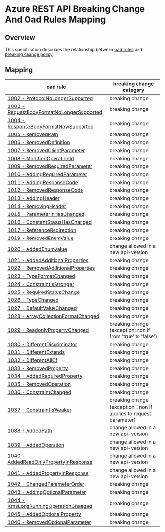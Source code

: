 # Azure REST API Breaking Change And Oad Rules Mapping

## Overview
This specification describes the relationship between [oad rules](https://github.com/Azure/openapi-diff/tree/main/docs) and [breaking change policy](https://aka.ms/AzBreakingChangesPolicy).

## Mapping

| oad rule | breaking change category  
|---|---|
|[1002 - ProtocolNoLongerSupported](https://github.com/Azure/openapi-diff/blob/main/docs/rules/1002.md) | breaking change |
|[1003 - RequestBodyFormatNoLongerSupported](https://github.com/Azure/openapi-diff/blob/main/docs/rules/1003.md) | breaking change |
|[1004 - ResponseBodyFormatNowSupported](https://github.com/Azure/openapi-diff/blob/main/docs/rules/1004.md) | breaking change |
|[1005 - RemovedPath](https://github.com/Azure/openapi-diff/blob/main/docs/rules/1005.md) | breaking change |
|[1006 - RemovedDefinition](https://github.com/Azure/openapi-diff/blob/main/docs/rules/1006.md) | breaking change |
|[1007 - RemovedClientParameter](https://github.com/Azure/openapi-diff/blob/main/docs/rules/1007.md) | breaking change |
|[1008 - ModifiedOperationId](https://github.com/Azure/openapi-diff/blob/main/docs/rules/1008.md) | breaking change |
|[1009 - RemovedRequiredParameter](https://github.com/Azure/openapi-diff/blob/main/docs/rules/1009.md) | breaking change |
|[1010 - AddingRequiredParameter](https://github.com/Azure/openapi-diff/blob/main/docs/rules/1010.md) | breaking change |
|[1011 - AddingResponseCode](https://github.com/Azure/openapi-diff/blob/main/docs/rules/1011.md) | breaking change |
|[1012 - RemovedResponseCode](https://github.com/Azure/openapi-diff/blob/main/docs/rules/1012.md) | breaking change |
|[1013 - AddingHeader](https://github.com/Azure/openapi-diff/blob/main/docs/rules/1013.md) | breaking change |
|[1014 - RemovingHeader](https://github.com/Azure/openapi-diff/blob/main/docs/rules/1014.md) | breaking change |
|[1015 - ParameterInHasChanged](https://github.com/Azure/openapi-diff/blob/main/docs/rules/1015.md) | breaking change |
|[1016 - ConstantStatusHasChanged](https://github.com/Azure/openapi-diff/blob/main/docs/rules/1016.md) | breaking change |
|[1017 - ReferenceRedirection](https://github.com/Azure/openapi-diff/blob/main/docs/rules/1017.md) | breaking change |
|[1019 - RemovedEnumValue](https://github.com/Azure/openapi-diff/blob/main/docs/rules/1019.md) | breaking change |
|[1020 - AddedEnumValue](https://github.com/Azure/openapi-diff/blob/main/docs/rules/1020.md) |change allowed in a new api-version|
|[1021 - AddedAdditionalProperties](https://github.com/Azure/openapi-diff/blob/main/docs/rules/1021.md) | breaking change |
|[1022 - RemovedAdditionalProperties](https://github.com/Azure/openapi-diff/blob/main/docs/rules/1022.md) | breaking change |
|[1023 - TypeFormatChanged](https://github.com/Azure/openapi-diff/blob/main/docs/rules/1023.md) | breaking change |
|[1024 - ConstraintIsStronger](https://github.com/Azure/openapi-diff/blob/main/docs/rules/1024.md) | breaking change |
|[1025 - RequiredStatusChange](https://github.com/Azure/openapi-diff/blob/main/docs/rules/1025.md) | breaking change |
|[1026 - TypeChanged](https://github.com/Azure/openapi-diff/blob/main/docs/rules/1026.md) | breaking change |
|[1027 - DefaultValueChanged](https://github.com/Azure/openapi-diff/blob/main/docs/rules/1027.md) | breaking change |
|[1028 - ArrayCollectionFormatChanged](https://github.com/Azure/openapi-diff/blob/main/docs/rules/1028.md) | breaking change |
|[1029 - ReadonlyPropertyChanged](https://github.com/Azure/openapi-diff/blob/main/docs/rules/1029.md) | breaking change (exception: non if from 'true' to 'false')|
|[1030 - DifferentDiscriminator](https://github.com/Azure/openapi-diff/blob/main/docs/rules/1030.md) | breaking change |
|[1031 - DifferentExtends](https://github.com/Azure/openapi-diff/blob/main/docs/rules/1031.md) | breaking change |
|[1032 - DifferentAllOf](https://github.com/Azure/openapi-diff/blob/main/docs/rules/1032.md) | breaking change |
|[1033 - RemovedProperty](https://github.com/Azure/openapi-diff/blob/main/docs/rules/1033.md) | breaking change |
|[1034 - AddedRequiredProperty](https://github.com/Azure/openapi-diff/blob/main/docs/rules/1034.md) | breaking change |
|[1035 - RemovedOperation](https://github.com/Azure/openapi-diff/blob/main/docs/rules/1035.md) | breaking change |
|[1036 - ConstraintChanged](https://github.com/Azure/openapi-diff/blob/main/docs/rules/1036.md) | breaking change |
|[1037 - ConstraintIsWeaker](https://github.com/Azure/openapi-diff/blob/main/docs/rules/1037.md) | breaking change (exception：non if applies to request parameter) |
|[1038 - AddedPath](https://github.com/Azure/openapi-diff/blob/main/docs/rules/1038.md) |change allowed in a new api-version|
|[1039 - AddedOperation](https://github.com/Azure/openapi-diff/blob/main/docs/rules/1039.md) |change allowed in a new api-version|
|[1040 - AddedReadOnlyPropertyInResponse](https://github.com/Azure/openapi-diff/blob/main/docs/rules/1040.md) |change allowed in a new api-version |
|[1041 - AddedPropertyInResponse](https://github.com/Azure/openapi-diff/blob/main/docs/rules/1041.md) | change allowed in a new api-version |
|[1042 - ChangedParameterOrder](https://github.com/Azure/openapi-diff/blob/main/docs/rules/1042.md) | breaking change |
|[1043 - AddingOptionalParameter](https://github.com/Azure/openapi-diff/blob/main/docs/rules/1043.md) | breaking change |
|[1044 - XmsLongRunningOperationChanged](https://github.com/Azure/openapi-diff/blob/main/docs/rules/1044.md) | breaking change |
|[1045 - AddedOptionalProperty](https://github.com/Azure/openapi-diff/blob/main/docs/rules/1045.md) | breaking change |
|[1046 - RemovedOptionalParameter](https://github.com/Azure/openapi-diff/blob/main/docs/rules/1046.md) | breaking change |

